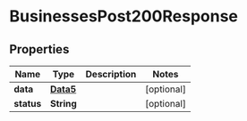 

# BusinessesPost200Response


## Properties

Name | Type | Description | Notes
------------ | ------------- | ------------- | -------------
**data** | [**Data5**](Data5.md) |  |  [optional]
**status** | **String** |  |  [optional]



